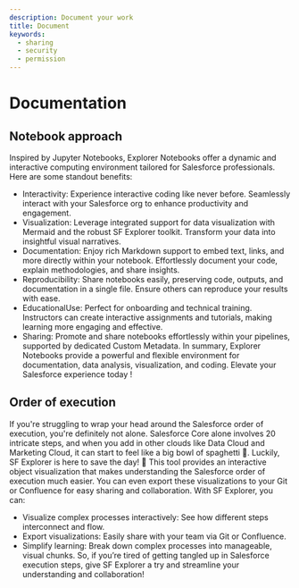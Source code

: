 ```yaml
---
description: Document your work
title: Document
keywords:
  - sharing
  - security
  - permission
---
```


# Documentation

## Notebook approach
Inspired by Jupyter Notebooks, Explorer Notebooks offer a dynamic and interactive computing environment tailored for Salesforce professionals. Here are some standout benefits:
- Interactivity: Experience interactive coding like never before. Seamlessly interact with your Salesforce org to enhance productivity and engagement.
- Visualization: Leverage integrated support for data visualization with Mermaid and the robust SF Explorer toolkit. Transform your data into insightful visual narratives.
- Documentation: Enjoy rich Markdown support to embed text, links, and more directly within your notebook. Effortlessly document your code, explain methodologies, and share insights.
- Reproducibility: Share notebooks easily, preserving code, outputs, and documentation in a single file. Ensure others can reproduce your results with ease.
- EducationalUse: Perfect for onboarding and technical training. Instructors can create interactive assignments and tutorials, making learning more engaging and effective. 
- Sharing: Promote and share notebooks effortlessly within your pipelines, supported by dedicated Custom Metadata.
In summary, Explorer Notebooks provide a powerful and flexible environment for documentation, data analysis, visualization, and coding. Elevate your Salesforce experience today !

## Order of execution

If you're struggling to wrap your head around the Salesforce order of execution, you're definitely not alone. Salesforce Core alone involves 20 intricate steps, and when you add in other clouds like Data Cloud and Marketing Cloud, it can start to feel like a big bowl of spaghetti 🍝.
Luckily, SF Explorer is here to save the day! 🚀 This tool provides an interactive object visualization that makes understanding the Salesforce order of execution much easier. You can even export these visualizations to your Git or Confluence for easy sharing and collaboration.
With SF Explorer, you can:
- Visualize complex processes interactively: See how different steps interconnect and flow.
- Export visualizations: Easily share with your team via Git or Confluence.
- Simplify learning: Break down complex processes into manageable, visual chunks.
So, if you’re tired of getting tangled up in Salesforce execution steps, give SF Explorer a try and streamline your understanding and collaboration!